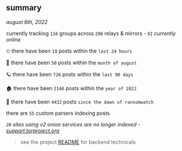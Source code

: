 
## summary
_august 6th, 2022_

currently tracking `116` groups across `206` relays & mirrors - _`91` currently online_

⏲ there have been `19` posts within the `last 24 hours`

🦈 there have been `50` posts within the `month of august`

🪐 there have been `726` posts within the `last 90 days`

🏚 there have been `2146` posts within the `year of 2022`

🦕 there have been `4432` posts `since the dawn of ransomwatch`

there are `55` custom parsers indexing posts

_`20` sites using v2 onion services are no longer indexed - [support.torproject.org](https://support.torproject.org/onionservices/v2-deprecation/)_

> see the project [README](https://github.com/joshhighet/ransomwatch#ransomwatch--) for backend technicals
